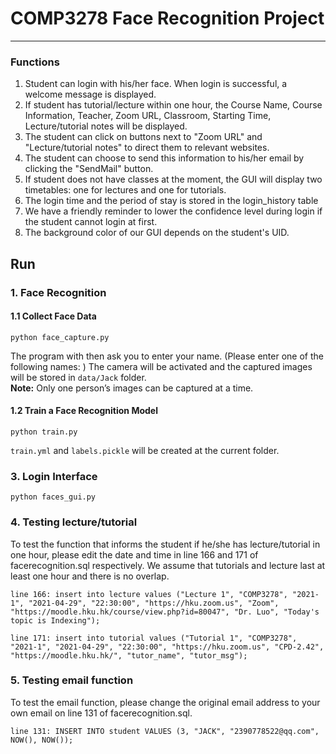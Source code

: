 # COMP3278 Face Recognition Project

*******

### Functions

1. Student can login with his/her face. When login is successful, a welcome message is displayed.
2. If student has tutorial/lecture within one hour, the Course Name, Course Information, Teacher, Zoom URL, Classroom, Starting Time, Lecture/tutorial notes will be displayed.
3. The student can click on buttons next to "Zoom URL" and "Lecture/tutorial notes" to direct them to relevant websites.
4. The student can choose to send this information to his/her email by clicking the "SendMail" button.
5. If student does not have classes at the moment, the GUI will display two timetables: one for lectures and one for tutorials.
6. The login time and the period of stay is stored in the login_history table
7. We have a friendly reminder to lower the confidence level during login if the student cannot login at first.
8. The background color of our GUI depends on the student's UID.


## Run

### 1. Face Recognition

#### 1.1 Collect Face Data
```
python face_capture.py
```
The program with then ask you to enter your name. (Please enter one of the following names: )
The camera will be activated and the captured images will be stored in `data/Jack` folder.      
**Note:** Only one person’s images can be captured at a time.

#### 1.2 Train a Face Recognition Model
```
python train.py
```
`train.yml` and `labels.pickle` will be created at the current folder.


### 3. Login Interface
```
python faces_gui.py
```

### 4. Testing lecture/tutorial
To test the function that informs the student if he/she has lecture/tutorial in one hour, please edit the date and time in line 166 and 171 of facerecognition.sql respectively. We assume that tutorials and lecture last at least one hour and there is no overlap.
```
line 166: insert into lecture values ("Lecture 1", "COMP3278", "2021-1", "2021-04-29", "22:30:00", "https://hku.zoom.us", "Zoom", "https://moodle.hku.hk/course/view.php?id=80047", "Dr. Luo", "Today's topic is Indexing");

line 171: insert into tutorial values ("Tutorial 1", "COMP3278", "2021-1", "2021-04-29", "22:30:00", "https://hku.zoom.us", "CPD-2.42", "https://moodle.hku.hk/", "tutor_name", "tutor_msg");

```
### 5. Testing email function
To test the email function, please change the original email address to your own email on line 131 of facerecognition.sql.
```
line 131: INSERT INTO student VALUES (3, "JACK", "2390778522@qq.com", NOW(), NOW());
```
